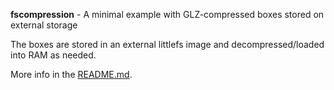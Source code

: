 **fscompression** - A minimal example with GLZ-compressed boxes stored on
external storage

The boxes are stored in an external littlefs image and decompressed/loaded
into RAM as needed.

More info in the [README.md](/README.md).
